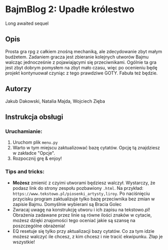 # BajmBlog 2: Upadłe królestwo
Long awaited sequel

## Opis
Prosta gra rpg z całkiem znośną mechaniką, ale zdecydowanie zbyt małym budżetem. Zadaniem gracza jest zbieranie kolejnych utworów Bajmu walcząc jednocześnie z pojawiającymi się przeciwnikami.
Ogólnie ta gra jest zbyt dobrym pomysłem na zbyt mało czasu, więc po ocenieniu będę projekt kontynuował czyniąc z tego prawdziwe GOTY.
Fabuła też będzie.

## Autorzy
Jakub Dakowski, Natalia Majda, Wojciech Zięba

## Instrukcja obsługi
### Uruchamianie:
   1. Uruchom plik `menu.py`
   2. Warto w tym miejscu zaktualizować bazę cytatów. Opcję tą znajdziesz w zakładce "Opcje".
   3. Rozpocznij grę & enjoy!
### Tips and tricks:
   - __Możesz__ zmienić z czyimi utworami będziesz walczył. Wystarczy, że podasz link do strony zespołu pozbawiony `.html`. Na przykład: `https://www.tekstowo.pl/piosenki_artysty,liroy`. Po naciśnięciu przycisku program zaktualizuje tylko bazę przeciwnika bez zmian w zapisie Bajmu. Domyślnie wybierani są Bracia Golec
   - Zwracaj uwagę na konstrukcję utworu i ich zapisu na tekstowo.pl! Obrażenia zadawane przez linie są równe ilości znaków w cytacie, możesz dzięki znajomości tego oceniać jakie są szansę na poszczególne obrażenia!
   - EQ resetuje się tylko przy aktualizacji bazy cytatów. Co za tym idzie możesz walczyć ile chcesz, z kim chcesz i nie tracić ekwipunku. Złap je wszystkie!
